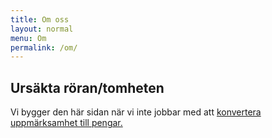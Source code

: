 ```yaml
---
title: Om oss
layout: normal
menu: Om
permalink: /om/
---
```


## Ursäkta röran/tomheten
Vi bygger den här sidan när vi inte jobbar med att [konvertera uppmärksamhet till pengar.](https://reachandmeasure.se/vad/)
